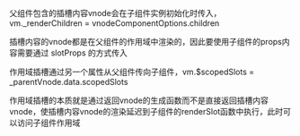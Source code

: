父组件包含的插槽内容vnode会在子组件实例初始化时传入， vm._renderChildren = vnodeComponentOptions.children

插槽内容的vnode都是在父组件的作用域中渲染的，因此要使用子组件的props内容需要通过 slotProps 的方式传入

作用域插槽通过另一个属性从父组件传向子组件，vm.$scopedSlots = _parentVnode.data.scopedSlots

作用域插槽的本质就是通过返回vnode的生成函数而不是直接返回插槽内容vnode，使插槽内容vnode的渲染延迟到子组件的renderSlot函数中执行，此时可以访问子组件作用域